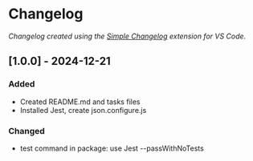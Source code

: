 # Changelog

*Changelog created using the [Simple Changelog](https://marketplace.visualstudio.com/items?itemName=tobiaswaelde.vscode-simple-changelog) extension for VS Code.*

## [1.0.0] - 2024-12-21
### Added
- Created README.md and tasks files
- Installed Jest, create json.configure.js

### Changed
- test command in package: use Jest --passWithNoTests